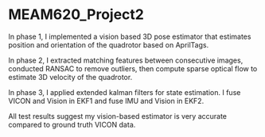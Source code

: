 # MEAM620_Project2

In phase 1, I implemented a vision based 3D pose estimator that estimates position and orientation of the quadrotor based on AprilTags.

In phase 2, I extracted matching features between consecutive images, conducted RANSAC to remove outliers, then compute sparse optical flow to estimate 3D velocity of the quadrotor.

In phase 3, I applied extended kalman filters for state estimation. I fuse VICON and Vision in EKF1 and fuse IMU and Vision in EKF2.

All test results suggest my vision-based estimator is very accurate compared to ground truth VICON data.
